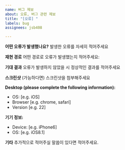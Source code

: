 ```yaml
---
name: 버그 제보
about: 오류, 버그 관련 제보
title: "[오류] "
labels: bug
assignees: jsb408

---
```


**어떤 오류가 발생했나요?**
발생한 오류를 자세히 적어주세요

**재현 경로**
어떤 경로로 오류가 발생했는지 적어주세요:

**기대 결과**
오류가 발생하지 않았을 시 정상적인 결과를 적어주세요

**스크린샷**
(가능하다면) 스크린샷을 첨부해주세요

**Desktop (please complete the following information):**
 - OS: [e.g. iOS]
 - Browser [e.g. chrome, safari]
 - Version [e.g. 22]

**기기 정보:**
 - Device: [e.g. iPhone6]
 - OS: [e.g. iOS8.1]

**기타**
추가적으로 적어주실 말씀이 있다면 적어주세요.

